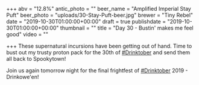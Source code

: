 +++
abv = "12.8%"
antic_photo = ""
beer_name = "Amplified Imperial Stay Puft"
beer_photo = "uploads/30-Stay-Puft-beer.jpg"
brewer = "Tiny Rebel"
date = "2019-10-30T01:00:00+00:00"
draft = true
publishdate = "2019-10-30T01:00:00+00:00"
thumbnail = ""
title = "Day 30 - Bustin' makes me feel good"
video = ""

+++
These supernatural incursions have been getting out of hand. Time to bust out my trusty proton pack for the 30th of [#Drinktober](https://www.facebook.com/hashtag/drinktober?source=feed_text&epa=HASHTAG) and send them all back to Spookytown!

Join us again tomorrow night for the final frightfest of [#Drinktober](https://www.facebook.com/hashtag/drinktober?source=feed_text&epa=HASHTAG) 2019 - Drinkowe'en!